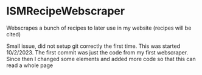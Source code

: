 # ISMRecipeWebscraper
Webscrapes a bunch of recipes to later use in my website (recipes will be cited)

Small issue, did not setup git correctly the first time. This was started 10/2/2023. The first commit was just the code from my first webscraper. Since then I changed some elements and added more code so that this can read a whole page
